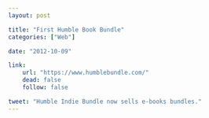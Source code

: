 ```yaml
---
layout: post

title: "First Humble Book Bundle"
categories: ["Web"]

date: "2012-10-09"

link:
    url: "https://www.humblebundle.com/"
    dead: false
    follow: false

tweet: "Humble Indie Bundle now sells e-books bundles."
---
```


